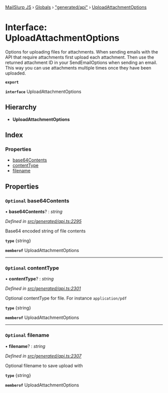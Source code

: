 [MailSlurp JS](../README.md) › [Globals](../globals.md) › ["generated/api"](../modules/_generated_api_.md) › [UploadAttachmentOptions](_generated_api_.uploadattachmentoptions.md)

# Interface: UploadAttachmentOptions

Options for uploading files for attachments. When sending emails with the API that require attachments first upload each attachment. Then use the returned attachment ID in your SendEmailOptions when sending an email. This way you can use attachments multiple times once they have been uploaded.

**`export`** 

**`interface`** UploadAttachmentOptions

## Hierarchy

* **UploadAttachmentOptions**

## Index

### Properties

* [base64Contents](_generated_api_.uploadattachmentoptions.md#optional-base64contents)
* [contentType](_generated_api_.uploadattachmentoptions.md#optional-contenttype)
* [filename](_generated_api_.uploadattachmentoptions.md#optional-filename)

## Properties

### `Optional` base64Contents

• **base64Contents**? : *string*

*Defined in [src/generated/api.ts:2295](https://github.com/mailslurp/mailslurp-client-ts-js/blob/e9348f1/src/generated/api.ts#L2295)*

Base64 encoded string of file contents

**`type`** {string}

**`memberof`** UploadAttachmentOptions

___

### `Optional` contentType

• **contentType**? : *string*

*Defined in [src/generated/api.ts:2301](https://github.com/mailslurp/mailslurp-client-ts-js/blob/e9348f1/src/generated/api.ts#L2301)*

Optional contentType for file. For instance `application/pdf`

**`type`** {string}

**`memberof`** UploadAttachmentOptions

___

### `Optional` filename

• **filename**? : *string*

*Defined in [src/generated/api.ts:2307](https://github.com/mailslurp/mailslurp-client-ts-js/blob/e9348f1/src/generated/api.ts#L2307)*

Optional filename to save upload with

**`type`** {string}

**`memberof`** UploadAttachmentOptions

